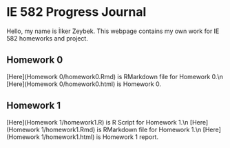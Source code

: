 # IE 582 Progress Journal

Hello, my name is İlker Zeybek. This webpage contains my own work for IE 582 homeworks and project.

## Homework 0
[Here](Homework 0/homework0.Rmd) is RMarkdown file for Homework 0.\n
[Here](Homework 0/homework0.html) is Homework 0.

## Homework 1
[Here](Homework 1/homework1.R) is R Script for Homework 1.\n
[Here](Homework 1/homework1.Rmd) is RMarkdown file for Homework 1.\n
[Here](Homework 1/homework1.html) is Homework 1 report.



